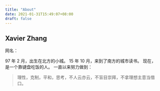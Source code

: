 ```yaml
---
title: "About"
date: 2021-01-31T15:49:07+08:00
draft: false
---
```


## Xavier Zhang

网名：

97 年 2 月，出生在北方的小城。
15 年 10 月，来到了南方的城市读书。
现在，是一个靠键盘吃饭的人。
一直以来努力做到：

> 理性，克制，平和，思考，不人云亦云，不盲目崇拜，不拿理想主意当借口。
